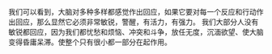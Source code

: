 我们可以看到，大脑对多种多样都感觉作出回应，如果它要对每一个反应和行动作出回应，那么显然它必须非常敏锐，警醒，有活力，有强力。
我们大部分人没有敏锐都回应，因为我们都忧愁和烦恼、冲突和斗争，放任无度，沉湎欲望、使大脑变得昏庸呆滞。使整个只有很小都一部分在起作用。